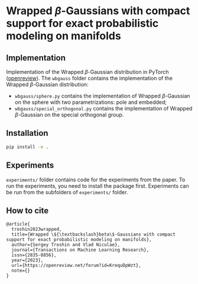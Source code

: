 # Wrapped $\beta$-Gaussians with compact support for exact probabilistic modeling on manifolds

## Implementation
Implementation of the Wrapped $\beta$-Gaussian distribution in PyTorch ([openreview](https://openreview.net/forum?id=KrequDpWzt)).
The `wbgauss` folder contains the implementation of the Wrapped $\beta$-Gaussian distribution:
- `wbgauss/sphere.py` contains the implementation of Wrapped $\beta$-Gaussian on the sphere with two parametrizations: pole and embedded;
- `wbgauss/special_orthogonal.py` contains the implementation of Wrapped $\beta$-Gaussian on the special orthogonal group.


## Installation
```bash
pip install -e .
```

## Experiments
`experiments/` folder contains code for the experiments from the paper. To run the experiments, you need to install the package first. Experiments can be run from the subfolders of `experiments/` folder.

## How to cite
```
@article{
  troshin2023wrapped,
  title={Wrapped \${\textbackslash}beta\$-Gaussians with compact support for exact probabilistic modeling on manifolds},
  author={Sergey Troshin and Vlad Niculae},
  journal={Transactions on Machine Learning Research},
  issn={2835-8856},
  year={2023},
  url={https://openreview.net/forum?id=KrequDpWzt},
  note={}
}
```
